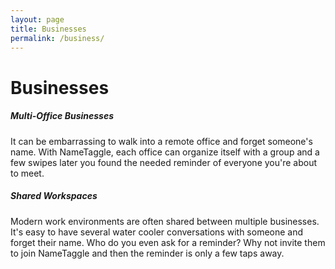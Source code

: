 ```yaml
---
layout: page
title: Businesses
permalink: /business/
---
```


<h1 class="perm-marker">Businesses</h1>

##### Multi-Office Businesses
It can be embarrassing to walk into a remote office and forget someone's name.  With NameTaggle, each office can organize itself with a group and a few swipes later you found the needed reminder of everyone you're about to meet.

##### Shared Workspaces
Modern work environments are often shared between multiple businesses.  It's easy to have several water cooler conversations with someone and forget their name.  Who do you even ask for a reminder?  Why not invite them to join NameTaggle and then the reminder is only a few taps away.
